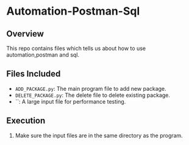 # Automation-Postman-Sql

## Overview
This repo contains files which tells us about how to use automation,postman and sql.

## Files Included
- `ADD_PACKAGE.py`: The main program file to add new package.
- `DELETE_PACKAGE.py`: The delete file to delete existing package.
- ``: A large input file for performance testing.

## Execution
1. Make sure the input files are in the same directory as the program.
